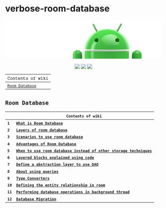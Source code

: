 # verbose-room-database
![Banner](https://github.com/devrath/devrath/blob/master/images/Banner.png)


<p align="center">
<a><img src="https://img.shields.io/badge/Built%20Using-Kotlin-silver?style=for-the-badge&logo=kotlin"></a>
<a><img src="https://img.shields.io/badge/Built%20By-Android%20Studio-red?style=for-the-badge&logo=android%20studio"></a>  
<a><img src="https://img.shields.io/badge/Database-room%20persistence%20library-deeppink?style=for-the-badge&logo=Bitrise"></a>  
</p>

<div align="center">

| **`𝙲𝚘𝚗𝚝𝚎𝚗𝚝𝚜 𝚘𝚏 𝚠𝚒𝚔𝚒`** |
| ------------------------ |
| [`𝚁𝚘𝚘𝚖 𝙳𝚊𝚝𝚊𝚋𝚊𝚜𝚎`](https://github.com/devrath/DroidDbStorage/blob/main/README.md#room-database) |

</div>


## `Room Database`

<div align="center">

|   | **` Contents of wiki `** |
| - | ---------------------- |
| **`1`** | [**`What is Room Database`**]() |
| **`2`**  | [**`Layers of room database`**](https://github.com/devrath/verbose-room-database/wiki/Layers-of-room-database) |
| **`3`**  | [**`Scenarios to use room database`**](https://github.com/devrath/verbose-room-database/wiki/Layers-of-room-database) |
| **`4`**  | [**`Advantages of Room Database`**](https://github.com/devrath/verbose-room-database/wiki/Advantages-of-Room-Database) |
| **`5`**  | [**`When to use room database instead of other storage techniques`**](https://github.com/devrath/verbose-room-database/wiki/When-to-use-room-database-instead-of-other-storage-techniques) |
|  **`6`** | [**`Layered blocks explained using code`**](https://github.com/devrath/verbose-room-database/wiki/Layered-blocks-explained-using-code) |
|  **`7`** | [**`Define a abstraction layer to use DAO`**](https://github.com/devrath/verbose-room-database/wiki/Define-a-abstraction-layer-to-use-DAO) |
| **`8`** | [**`About using queries`**](https://github.com/devrath/verbose-room-database/wiki/About-using-queries) |
| **`9`** | [**`Type Converters`**](https://github.com/devrath/verbose-room-database/wiki/Type-Converters) |
| **`10`** | [**`Defining the entity relationship in room`**](https://github.com/devrath/verbose-room-database/wiki/Defining-the-entity-relationship-in-room) |
| **`11`** | [**`Performing database operations in background thread`**](https://github.com/devrath/verbose-room-database/wiki/Performing-database-operations-in-background-thread) |
| **`12`** | [**`Database Migration`**](https://github.com/devrath/verbose-room-database/wiki/Database-Migration) |

</div>

